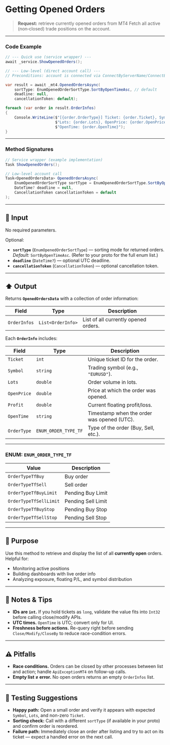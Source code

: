# Getting Opened Orders

> **Request:** retrieve currently opened orders from MT4
> Fetch all active (non‑closed) trade positions on the account.

---

### Code Example

```csharp
// --- Quick use (service wrapper) ---
await _service.ShowOpenedOrders();

// --- Low-level (direct account call) ---
// Preconditions: account is connected via ConnectByServerName/ConnectByHostPort.

var result = await _mt4.OpenedOrdersAsync(
    sortType: EnumOpenedOrderSortType.SortByOpenTimeAsc, // default
    deadline: null,
    cancellationToken: default);

foreach (var order in result.OrderInfos)
{
    Console.WriteLine($"[{order.OrderType}] Ticket: {order.Ticket}, Symbol: {order.Symbol}, " +
                      $"Lots: {order.Lots}, OpenPrice: {order.OpenPrice}, Profit: {order.Profit}, " +
                      $"OpenTime: {order.OpenTime}");
}
```

---

### Method Signatures

```csharp
// Service wrapper (example implementation)
Task ShowOpenedOrders();
```

```csharp
// Low-level account call
Task<OpenedOrdersData> OpenedOrdersAsync(
    EnumOpenedOrderSortType sortType = EnumOpenedOrderSortType.SortByOpenTimeAsc,
    DateTime? deadline = null,
    CancellationToken cancellationToken = default
);
```

---

## 🔽 Input

No required parameters.

Optional:

* **`sortType`** (`EnumOpenedOrderSortType`) — sorting mode for returned orders.
  *Default:* `SortByOpenTimeAsc`. (Refer to your proto for the full enum list.)
* **`deadline`** (`DateTime?`) — optional UTC deadline.
* **`cancellationToken`** (`CancellationToken`) — optional cancellation token.

---

## ⬆️ Output

Returns **`OpenedOrdersData`** with a collection of order information:

| Field        | Type              | Description                          |
| ------------ | ----------------- | ------------------------------------ |
| `OrderInfos` | `List<OrderInfo>` | List of all currently opened orders. |

Each **`OrderInfo`** includes:

| Field       | Type                 | Description                                |
| ----------- | -------------------- | ------------------------------------------ |
| `Ticket`    | `int`                | Unique ticket ID for the order.            |
| `Symbol`    | `string`             | Trading symbol (e.g., `"EURUSD"`).         |
| `Lots`      | `double`             | Order volume in lots.                      |
| `OpenPrice` | `double`             | Price at which the order was opened.       |
| `Profit`    | `double`             | Current floating profit/loss.              |
| `OpenTime`  | `string`             | Timestamp when the order was opened (UTC). |
| `OrderType` | `ENUM_ORDER_TYPE_TF` | Type of the order (Buy, Sell, etc.).       |

---

### ENUM: `ENUM_ORDER_TYPE_TF`

| Value                  | Description        |
| ---------------------- | ------------------ |
| `OrderTypeTfBuy`       | Buy order          |
| `OrderTypeTfSell`      | Sell order         |
| `OrderTypeTfBuyLimit`  | Pending Buy Limit  |
| `OrderTypeTfSellLimit` | Pending Sell Limit |
| `OrderTypeTfBuyStop`   | Pending Buy Stop   |
| `OrderTypeTfSellStop`  | Pending Sell Stop  |

---

## 🎯 Purpose

Use this method to retrieve and display the list of all **currently open** orders. Helpful for:

* Monitoring active positions
* Building dashboards with live order info
* Analyzing exposure, floating P/L, and symbol distribution

---

## 🧩 Notes & Tips

* **IDs are `int`.** If you hold tickets as `long`, validate the value fits into `Int32` before calling close/modify APIs.
* **UTC times.** `OpenTime` is UTC; convert only for UI.
* **Freshness before actions.** Re-query right before sending `Close/Modify/CloseBy` to reduce race-condition errors.

---

## ⚠️ Pitfalls

* **Race conditions.** Orders can be closed by other processes between list and action; handle `ApiExceptionMT4` on follow-up calls.
* **Empty list ≠ error.** No open orders returns an empty `OrderInfos` list.

---

## 🧪 Testing Suggestions

* **Happy path:** Open a small order and verify it appears with expected `Symbol`, `Lots`, and non-zero `Ticket`.
* **Sorting check:** Call with a different `sortType` (if available in your proto) and confirm order is reordered.
* **Failure path:** Immediately close an order after listing and try to act on its ticket — expect a handled error on the next call.
